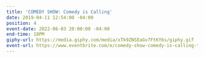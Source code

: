 ```yaml
---
title: 'COMEDY SHOW: Comedy is Calling'
date: 2019-04-11 12:54:00 -04:00
position: 4
event-date: 2022-06-03 20:00:00 -04:00
end-time: 10PM
giphy-url: https://media.giphy.com/media/xTk9ZNSEaGv7FtKY6s/giphy.gif
event-url: https://www.eventbrite.com/e/comedy-show-comedy-is-calling-tickets-344254042107
---
```


